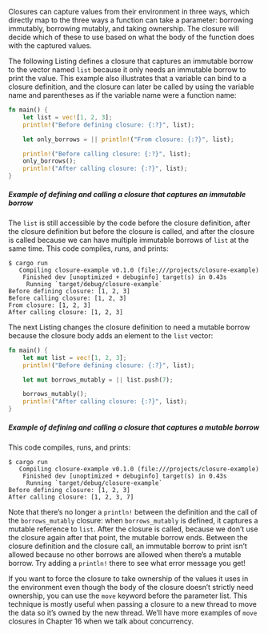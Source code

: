 

Closures can capture values from their environment in three ways, which directly map to the three ways a function can take a parameter: borrowing immutably, borrowing mutably, and taking ownership. The closure will decide which of these to use based on what the body of the function does with the captured values.

The following Listing defines a closure that captures an immutable borrow to the vector named `list` because it only needs an immutable borrow to print the value. This example also illustrates that a variable can bind to a closure definition, and the closure can later be called by using the variable name and parentheses as if the variable name were a function name:

```rust
fn main() {
    let list = vec![1, 2, 3];
    println!("Before defining closure: {:?}", list);

    let only_borrows = || println!("From closure: {:?}", list);

    println!("Before calling closure: {:?}", list);
    only_borrows();
    println!("After calling closure: {:?}", list);
}
```

##### Example of defining and calling a closure that captures an immutable borrow

The `list` is still accessible by the code before the closure definition, after the closure definition but before the closure is called, and after the closure is called because we can have multiple immutable borrows of `list` at the same time. This code compiles, runs, and prints:

```console
$ cargo run
   Compiling closure-example v0.1.0 (file:///projects/closure-example)
    Finished dev [unoptimized + debuginfo] target(s) in 0.43s
     Running `target/debug/closure-example`
Before defining closure: [1, 2, 3]
Before calling closure: [1, 2, 3]
From closure: [1, 2, 3]
After calling closure: [1, 2, 3]
```

The next Listing changes the closure definition to need a mutable borrow because the closure body adds an element to the `list` vector:

```rust
fn main() {
    let mut list = vec![1, 2, 3];
    println!("Before defining closure: {:?}", list);

    let mut borrows_mutably = || list.push(7);

    borrows_mutably();
    println!("After calling closure: {:?}", list);
}
```

##### Example of defining and calling a closure that captures a mutable borrow

This code compiles, runs, and prints:

```console
$ cargo run
   Compiling closure-example v0.1.0 (file:///projects/closure-example)
    Finished dev [unoptimized + debuginfo] target(s) in 0.43s
     Running `target/debug/closure-example`
Before defining closure: [1, 2, 3]
After calling closure: [1, 2, 3, 7]
```

Note that there’s no longer a `println!` between the definition and the call of the `borrows_mutably` closure: when `borrows_mutably` is defined, it captures a mutable reference to `list`. After the closure is called, because we don’t use the closure again after that point, the mutable borrow ends. Between the closure definition and the closure call, an immutable borrow to print isn’t allowed because no other borrows are allowed when there’s a mutable borrow. Try adding a `println!` there to see what error message you get!

If you want to force the closure to take ownership of the values it uses in the environment even though the body of the closure doesn’t strictly need ownership, you can use the `move` keyword before the parameter list. This technique is mostly useful when passing a closure to a new thread to move the data so it’s owned by the new thread. We’ll have more examples of `move` closures in Chapter 16 when we talk about concurrency.
